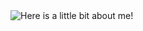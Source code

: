 <img src="https://raw.githubusercontent.com/imwendi/TitleAnimation/master/wendi_animation.gif" alt="Here is a little bit about me!">